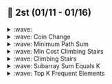 <!--

https://github.com/ikatyang/emoji-cheat-sheet/blob/master/README.md

-->

## :punch: 2st (01/11 - 01/16)


<details><summary> :wave:  </summary>
<p>

- 문제 링크: https://leetcode.com/problems/

### :green_book: My Solution
``` java

 ```

</p>

</details>




<details><summary> :wave: Coin Change </summary>
<p>

- 문제 링크: https://leetcode.com/problems/coin-change/

### :green_book: My Solution
``` java
import java.util.Arrays;

class Solution {
    public int coinChange(int[] coins, int amount) {
        int[] dp = new int[amount+1];
        Arrays.fill(dp, amount+1);
        dp[0] = 0;
        
        for (int i = 0; i <= amount; i++) {
            for (int j = 0; j < coins.length; j++) {
                if (coins[j] <= i) {
                    dp[i] = Math.min(dp[i], dp[i-coins[j]]+1);
                }
            }
        }
        
        return (dp[amount] == amount+1) ? -1 : dp[amount];
    }
}
 ```

</p>

</details>




<details><summary> :wave: Minimum Path Sum </summary>
<p>

- 문제 링크: https://leetcode.com/problems/minimum-path-sum/

### :green_book: My Solution
``` java

class Solution {
    public int minPathSum(int[][] grid) {
        for (int i = 1; i < grid[0].length; i++) {
            grid[0][i] += grid[0][i-1];
        }
        
        for (int i = 1; i < grid.length; i++) {
            grid[i][0] += grid[i-1][0];
        }
        
        for (int i = 1; i < grid.length; i++) {
            for (int j = 1; j < grid[0].length; j++) {
                grid[i][j] += Math.min(grid[i-1][j], grid[i][j-1]);
            }
        }
            
        return grid[grid.length-1][grid[0].length-1];
    }
}
 ```

</p>

</details>





<details><summary> :wave: Min Cost Climbing Stairs </summary>
<p>

- 문제 링크: https://leetcode.com/problems/min-cost-climbing-stairs/

### :green_book: My Solution
``` java
class Solution {
    public int minCostClimbingStairs(int[] cost) {
        int len = cost.length;
        
        for (int i = 2; i < cost.length; i++) {
            cost[i] += Math.min(cost[i-1], cost[i-2]);
        }
        
        return Math.min(cost[len-1], cost[len-2]);
    }
}
 ```

</p>

</details>




<details><summary> :wave: Climbing Stairs </summary>
<p>
 
- 문제 링크: https://leetcode.com/problems/climbing-stairs/

### :green_book: My Solution
``` java
class Solution {
    public int climbStairs(int n) {
        int[] dp = new int[46];
        dp[1] = 1;
        dp[2] = 2;
        
        for (int i = 3; i <= n; i++) {
            dp[i] = dp[i-1] + dp[i-2];
        }
        
        return dp[n];
        
    }
}
 ```

</p>
</details>





<details><summary> :wave: Subarray Sum Equals K </summary>
<p>
 
- 문제 링크: https://leetcode.com/problems/subarray-sum-equals-k/

### :green_book: My Solution
``` java
import java.util.HashMap;

class Solution {
    public int subarraySum(int[] nums, int k) {
        // 0번째 인덱스에서 특정 지점까지의 합, 합이 같은 인덱스의 개수
        HashMap<Integer, Integer> map = new HashMap<>();
        
        map.put(0, 1); // 엣지 케이스 처리용
        int ret = 0;
        int sum = 0;
        for (int i = 0; i < nums.length; i++) {
            sum += nums[i];
            // sum - k == p[e] - k == p[s] 
            if (map.containsKey(sum-k)) {
                ret += map.get(sum-k);
            }
            
            map.put(sum, map.getOrDefault(sum, 0)+1);
        }
        
        return ret;
    }
}

 ```

</p>
</details>



<details><summary> :wave: Top K Frequent Elements </summary>
<p>
 
- 문제 링크: https://leetcode.com/problems/top-k-frequent-elements/

### :green_book: My Solution
``` java
import java.util.HashMap;
import java.util.Set;
import java.util.ArrayList;

class Solution {
    public int[] topKFrequent(int[] nums, int k) {
        HashMap<Integer, ArrayList<Integer>> keyIsCnt = new HashMap<>();
        HashMap<Integer, Integer> keyIsEle = new HashMap<>();
        
        for (int i = 0; i < nums.length; i++) {
            keyIsEle.put(nums[i], keyIsEle.getOrDefault(nums[i], 0)+1);
        }
        
        for (var pair : keyIsEle.entrySet()) {
            if (keyIsCnt.containsKey(pair.getValue())) {
                keyIsCnt.get(pair.getValue()).add(pair.getKey());
            } else {
                ArrayList<Integer> valuelist = new ArrayList<>();
                valuelist.add(pair.getKey());
                keyIsCnt.put(pair.getValue(), valuelist);
            }
        }
        
        int cnt = nums.length;
        ArrayList<Integer> retlist = new ArrayList<>();
        while (k > 0) {
            if (keyIsCnt.containsKey(cnt)){
                ArrayList<Integer> keys = keyIsCnt.get(cnt);
                k -= keys.size();
                for (Integer key : keys) {
                    retlist.add(key);
                }    
            }
            cnt--;
        }
        
        int[] ret = new int[retlist.size()];
        for (int i = 0; i < ret.length; i++) {
            ret[i] = retlist.get(i);
        }
        
        return ret;
    }
}

 ```

</p>
</details>

